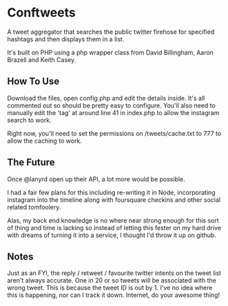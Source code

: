 # Conftweets

A tweet aggregator that searches the public twitter firehose for specified hashtags and then displays them in a list.

It's built on PHP using a php wrapper class from David Billingham, Aaron Brazell and Keith Casey.

## How To Use

Download the files, open config.php and edit the details inside. It's all commented out so should be pretty easy to configure.  You'll also need to manually edit the 'tag' at around line 41 in index.php to allow the instagram search to work.

Right now, you'll need to set the permissions on /tweets/cache.txt to 777 to allow the caching to work.

## The Future

Once @lanyrd open up their API, a lot more would be possible.

I had a fair few plans for this including re-writing it in Node, incorporating instagram into the timeline along with foursquare checkins and other social related tomfoolery.

Alas, my back end knowledge is no where near strong enough for this sort of thing and time is lacking so instead of letting this fester on my hard drive with dreams of turning it into a service, I thought I'd throw it up on github.

## Notes

Just as an FYI, the reply / retweet / favourite twitter intents on the tweet list aren't always accurate. One in 20 or so tweets will be associated with the wrong tweet. This is because the tweet ID is out by 1. I've no idea where this is happening, nor can I track it down.  Internet, do your awesome thing!